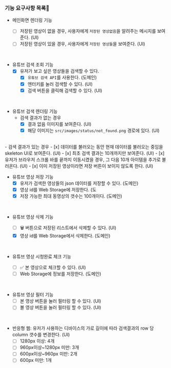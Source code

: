 ### 기능 요구사항 목록🎯

- 메인화면 렌더링 기능

  - [ ] 저장된 영상이 없을 경우, 사용자에게 `저장된 영상없음`을 알려주는 메시지를 보여준다. (UI)
  - [ ] 저장된 영상이 있을 경우, 사용자에게 `저장된 영상들`을 보여준다. (UI)

<br>

- 유튜브 검색 조회 기능
  - [x] 유저가 보고 싶은 영상들을 검색할 수 있다.
    - [x] `유튜브 검색 API`를 사용한다. (도메인)
    - [x] 엔터키를 눌러 검색할 수 있다. (UI)
    - [x] 검색 버튼을 클릭해 검색할 수 있다. (UI)

<br>
  
- 유튜브 검색 렌더링 기능  
  - 검색 결과가 없는 경우
    - [x] 결과 없음 이미지를 보여준다. (UI)
    - [x] 해당 이미지는 `src/images/status/not_found.png` 경로에 있다. (UI)
<br>
  - 검색 결과가 있는 경우
    - [x] 데이터를 불러오는 동안 현재 데이터를 불러오는 중임을 skeleton UI로 보여준다. (UI)
    - [x] 최초 검색 결과는 10개까지만 보여준다. (UI)
    - [x] 유저가 브라우저 스크롤 바를 끝까지 이동시켰을 경우, 그 다음 10개 아이템을 추가로 불러온다. (UI)
    - [x] 이미 저장된 영상이라면 저장 버튼이 보이지 않도록 한다. (UI)

<br>

- 유튜브 영상 저장 기능
  - [x] 유저가 검색한 영상들의 json 데이터를 저장할 수 있다. (도메인)
  - [x] 영상 id를 Web Storage에 저장한다. (도
  - [x] 저장 가능한 최대 동영상의 갯수는 100개이다. (도메인)

<br>

- 유튜브 영상 삭제 기능

  - [ ] 🗑️ 버튼으로 저장된 리스트에서 삭제할 수 있다. (UI)
  - [x] 영상 id를 Web Storage에서 삭제한다. (도메인)

<br>

- 유튜브 영상 시청완료 체크 기능

  - [ ] ✅ 본 영상으로 체크할 수 있다. (UI)
  - [ ] Web Storage에 정보를 저장한다. (도메인)

<br>

- 유튜브 영상 필터 기능
  - [ ] 본 영상 버튼을 눌러 필터링 할 수 있다. (UI)
  - [ ] 볼 영상 버튼을 눌러 필터링 할 수 있다. (UI)

<br>

- 반응형 웹: 유저가 사용하는 디바이스의 가로 길이에 따라 검색결과의 row 당 column 갯수를 변경한다. (UI)
  - [ ] 1280px 이상: 4개
  - [ ] 960px이상~1280px 미만: 3개
  - [ ] 600px이상~960px 미만: 2개
  - [ ] 600px 미만: 1개
